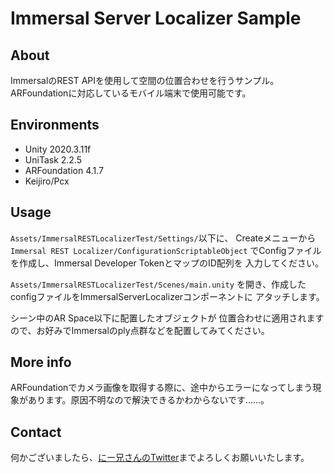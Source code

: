 # Immersal Server Localizer Sample

## About

ImmersalのREST APIを使用して空間の位置合わせを行うサンプル。
ARFoundationに対応しているモバイル端末で使用可能です。

## Environments

- Unity 2020.3.11f
- UniTask 2.2.5
- ARFoundation 4.1.7
- Keijiro/Pcx

## Usage

`Assets/ImmersalRESTLocalizerTest/Settings/`以下に、
Createメニューから`Immersal REST Localizer/ConfigurationScriptableObject`
でConfigファイルを作成し、Immersal Developer TokenとマップのID配列を
入力してください。

`Assets/ImmersalRESTLocalizerTest/Scenes/main.unity`
を開き、作成したconfigファイルをImmersalServerLocalizerコンポーネントに
アタッチします。

シーン中のAR Space以下に配置したオブジェクトが
位置合わせに適用されますので、お好みでImmersalのply点群などを配置してみてください。

## More info

ARFoundationでカメラ画像を取得する際に、途中からエラーになってしまう現象があります。原因不明なので解決できるかわからないです......。

## Contact

何かございましたら、[にー兄さんのTwitter](https://twitter.com/ninisan_drumath)までよろしくお願いいたします。
